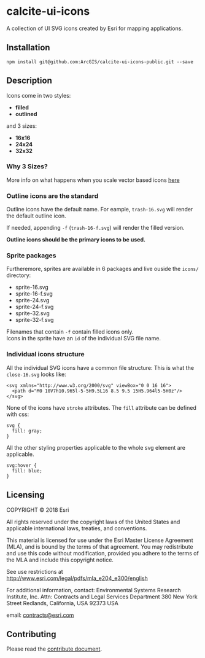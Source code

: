 # calcite-ui-icons
A collection of UI SVG icons created by Esri for mapping applications.

## Installation

`npm install git@github.com:ArcGIS/calcite-ui-icons-public.git --save`

## Description
Icons come in two styles:
* **filled** 
* **outlined**

and 3 sizes:
* **16x16**
* **24x24**
* **32x32**

### Why 3 Sizes?
More info on what happens when you scale vector based icons [here](https://github.com/ArcGIS/calcite-ui-icons-public/wiki/What-Happens-When-You-Scale-Vector-Based-Icons)

### Outline icons are the standard
Outline icons have the default name. For eample, `trash-16.svg` will render the default outline icon. 

If needed, appending `-f` (`trash-16-f.svg`) will render the filled version.

**Outline icons should be the primary icons to be used.**

### Sprite packages
Furtheremore, sprites are available in 6 packages and live ouside the `icons/` directory:
* sprite-16.svg
* sprite-16-f.svg
* sprite-24.svg
* sprite-24-f.svg
* sprite-32.svg
* sprite-32-f.svg

Filenames that contain `-f` contain filled icons only. <br>
Icons in the sprite have an `id` of the individual SVG file name. 

### Individual icons structure
All the individual SVG icons have a common file structure:
This is what the `close-16.svg` looks like:
```
<svg xmlns="http://www.w3.org/2000/svg" viewBox="0 0 16 16">
  <path d="M0 10V7h10.965l-5-5H9.5L16 8.5 9.5 15H5.964l5-5H0z"/>
</svg>
```

None of the icons have `stroke` attributes. The `fill` attribute can be defined with css:

```
svg {
  fill: gray;
}
```

All the other styling properties applicable to the whole svg element are applicable.
```
svg:hover {
  fill: blue;
}
```

## Licensing
COPYRIGHT © 2018 Esri

All rights reserved under the copyright laws of the United States
and applicable international laws, treaties, and conventions.

This material is licensed for use under the Esri Master License
Agreement (MLA), and is bound by the terms of that agreement.
You may redistribute and use this code without modification,
provided you adhere to the terms of the MLA and include this
copyright notice.

See use restrictions at http://www.esri.com/legal/pdfs/mla_e204_e300/english

For additional information, contact:
Environmental Systems Research Institute, Inc.
Attn: Contracts and Legal Services Department
380 New York Street
Redlands, California, USA 92373
USA

email: contracts@esri.com

## Contributing

Please read the [contribute document](CONTRIBUTE.md).
